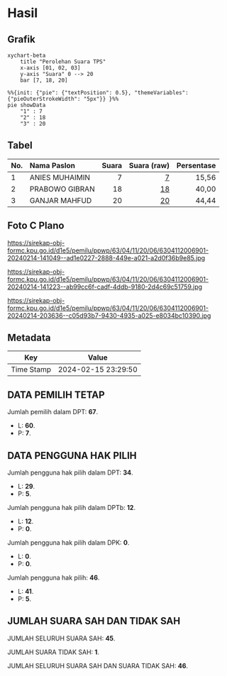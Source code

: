 # Hasil

## Grafik

```mermaid
xychart-beta
    title "Perolehan Suara TPS"
    x-axis [01, 02, 03]
    y-axis "Suara" 0 --> 20
    bar [7, 18, 20]
```

```mermaid
%%{init: {"pie": {"textPosition": 0.5}, "themeVariables": {"pieOuterStrokeWidth": "5px"}} }%%
pie showData
    "1" : 7
    "2" : 18
    "3" : 20
```

## Tabel

| No. | Nama Paslon    | Suara | Suara (raw) | Persentase |
|:--- |:-------------- | -----:| -----------:| ----------:|
| 1   | ANIES MUHAIMIN | 7     | [7][p-1]    | 15,56      |
| 2   | PRABOWO GIBRAN | 18    | [18][p-2]   | 40,00      |
| 3   | GANJAR MAHFUD  | 20    | [20][p-3]   | 44,44      |


[p-1]: https://github.com/gigit-pemilu/pemilu-2024/blob/main/pilpres/hitung-suara/sub/63-kalimantan-selatan/sub/04-barito-kuala/sub/11-kuripan/sub/2006-kuripan/sub/901-tps/sub/paslon-1.txt
[p-2]: https://github.com/gigit-pemilu/pemilu-2024/blob/main/pilpres/hitung-suara/sub/63-kalimantan-selatan/sub/04-barito-kuala/sub/11-kuripan/sub/2006-kuripan/sub/901-tps/sub/paslon-2.txt
[p-3]: https://github.com/gigit-pemilu/pemilu-2024/blob/main/pilpres/hitung-suara/sub/63-kalimantan-selatan/sub/04-barito-kuala/sub/11-kuripan/sub/2006-kuripan/sub/901-tps/sub/paslon-3.txt

## Foto C Plano

https://sirekap-obj-formc.kpu.go.id/d1e5/pemilu/ppwp/63/04/11/20/06/6304112006901-20240214-141049--ad1e0227-2888-449e-a021-a2d0f36b9e85.jpg

https://sirekap-obj-formc.kpu.go.id/d1e5/pemilu/ppwp/63/04/11/20/06/6304112006901-20240214-141223--ab99cc6f-cadf-4ddb-9180-2d4c69c51759.jpg

https://sirekap-obj-formc.kpu.go.id/d1e5/pemilu/ppwp/63/04/11/20/06/6304112006901-20240214-203636--c05d93b7-9430-4935-a025-e8034bc10390.jpg


## Metadata

| Key        | Value               |
| ---------- | ------------------- |
| Time Stamp | 2024-02-15 23:29:50 |


## DATA PEMILIH TETAP

Jumlah pemilih dalam DPT: **67**.
 * L: **60**.
 * P: **7**.

## DATA PENGGUNA HAK PILIH

Jumlah pengguna hak pilih dalam DPT: **34**.
 * L: **29**.
 * P: **5**.

Jumlah pengguna hak pilih dalam DPTb: **12**.
 * L: **12**.
 * P: **0**.

Jumlah pengguna hak pilih dalam DPK: **0**.
 * L: **0**.
 * P: **0**.

Jumlah pengguna hak pilih: **46**.
 * L: **41**.
 * P: **5**.

## JUMLAH SUARA SAH DAN TIDAK SAH

JUMLAH SELURUH SUARA SAH: **45**.

JUMLAH SUARA TIDAK SAH: **1**.

JUMLAH SELURUH SUARA SAH DAN SUARA TIDAK SAH: **46**.



